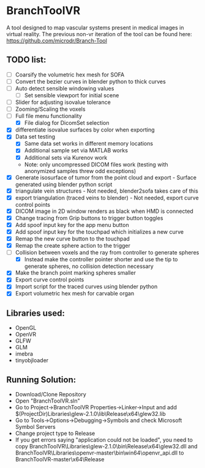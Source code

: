 # BranchToolVR

A tool designed to map vascular systems present in medical images in virtual reality. The previous non-vr iteration of the tool can be found here: https://github.com/microdr/Branch-Tool

## TODO list:
- [ ] Coarsify the volumetric hex mesh for SOFA
- [ ] Convert the bezier curves in blender python to thick curves
- [ ] Auto detect sensible windowing values
	- [ ] Set sensible viewport for initial scene
- [ ] Slider for adjusting isovalue tolerance 
- [ ] Zooming/Scaling the voxels
- [ ] Full file menu functionality
	- [x] File dialog for DicomSet selection
- [x] differentiate isovalue surfaces by color when exporting
- [x] Data set testing
	- [x] Same data set works in different memory locations
	- [x] Additional sample set via MATLAB works
	- [x] Additional sets via Kurenov work
	- Note: only uncompressed DICOM files work (testing with anonymized samples threw odd exceptions)
- [x] Generate isosurface of tumor from the point cloud and export - Surface generated using blender python script
- [x] triangulate vein structures - Not needed, blender2sofa takes care of this
- [x] export triangulation (traced veins to blender) - Not needed, export curve control points
- [x] DICOM image in 2D window renders as black when HMD is connected
- [x] Change tracing from Grip buttons to trigger button toggles
- [x] Add spoof input key for the app menu button
- [x] Add spoof input key for the touchpad which initializes a new curve
- [x] Remap the new curve button to the touchpad
- [x] Remap the create sphere action to the trigger
- [ ] Collision between voxels and the ray from controller to generate spheres
	- [x] Instead make the controller pointer shorter and use the tip to generate spheres, no collision detection necessary
- [x] Make the branch point marking spheres smaller
- [x] Export curve control points
- [x] Import script for the traced curves using blender python
- [x] Export volumetric hex mesh for carvable organ

## Libraries used:
* OpenGL
* OpenVR
* GLFW
* GLM
* imebra
* tinyobjloader

## Running Solution:
- Download/Clone Repository
- Open "BranchToolVR.sln"
- Go to Project->BranchToolVR Properties->Linker->Input and add $(ProjectDir)Libraries\glew-2.1.0\lib\Release\x64\glew32.lib
- Go to Tools->Options->Debugging->Symbols and check Microsoft Symbol Servers
- Change project type to Release
- If you get errors saying "application could not be loaded", you need to copy BranchToolVR\Libraries\glew-2.1.0\bin\Release\x64\glew32.dll and BranchToolVR\Libraries\openvr-master\bin\win64\openvr_api.dll to BranchToolVR-master\x64\Release
